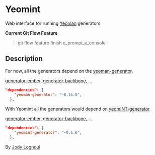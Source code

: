Yeomint
=======

Web interface for running [Yeoman](http://yeoman.io) generators

**Current Git Flow Feature**
> git flow feature finish e_prompt_e_console


          
## Description 

For now, all the generators depend on the [yeoman-generator](). 

[generator-ember](https://github.com/yeoman/generator-ember), [generator-backbone](https://github.com/yeoman/generator-backbone), ...

```json
"dependencies": {
    "yeoman-generator": "~0.16.0",
  },
```


With Yeomint all the generators would depend on [yeomINT-generator]()

[generator-ember](https://github.com/yeoman/generator-ember), [generator-backbone](https://github.com/yeoman/generator-backbone), ...

```json
"dependencies": {
    "yeomint-generator": "~0.1.0",
  },
```

By [Jody Lognoul](http://me.egam.io)

